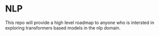 # NLP
This repo will provide a high level roadmap to anyone who is intersted in exploring transformers based models in the nlp domain. 
